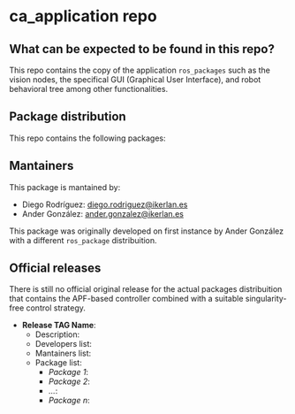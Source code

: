 # ca_application repo
## What can be expected to be found in this repo?
This repo contains the copy of the application `ros_packages` such as the vision nodes, the specifical GUI (Graphical User Interface), and robot behavioral tree among other functionalities.

## Package distribution
This repo contains the following packages:


## Mantainers
This package is mantained by:
* Diego Rodríguez: diego.rodriguez@ikerlan.es
* Ander González: ander.gonzalez@ikerlan.es

This package was originally developed on first instance by Ander González with a different `ros_package` distribuition.

## Official releases
There is still no official original release for the actual packages distribuition that contains the APF-based controller combined with a suitable singularity-free control strategy.
* **Release TAG Name**: 
  * Description: 
  * Developers list:
  * Mantainers list:
  * Package list:
    * *Package 1*: 
    * *Package 2*:
    * *...*:
    * *Package n*:
